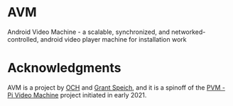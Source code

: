 # AVM
Android Video Machine - a scalable, synchronized, and networked-controlled, android video player machine for installation work


# Acknowledgments

AVM is a project by [OCH](https://omarcostahamido.com) and [Grant Speich](https://www.grantspeich.com/), and it is a spinoff of the [PVM - Pi Video Machine](https://github.com/omarcostahamido/PVM) project initiated in early 2021.
